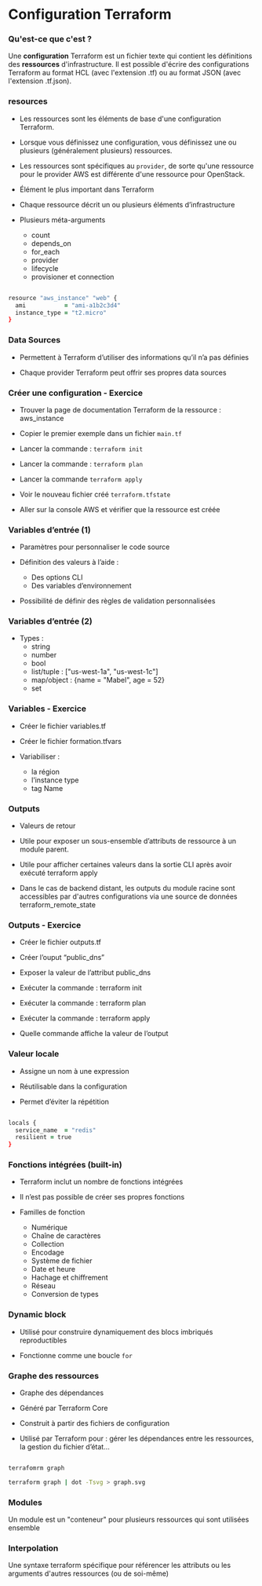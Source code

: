 

# Configuration Terraform

### Qu'est-ce que c'est ?

Une **configuration** Terraform est un fichier texte qui contient les définitions des **ressources** d'infrastructure. Il est possible d'écrire des configurations Terraform au format HCL (avec l'extension .tf) ou au format JSON (avec l'extension .tf.json).

### resources

- Les ressources sont les éléments de base d'une configuration Terraform. 

- Lorsque vous définissez une configuration, vous définissez une ou plusieurs (généralement plusieurs) ressources. 
- Les ressources sont spécifiques au `provider`, de sorte qu'une ressource pour le provider AWS est différente d'une ressource pour OpenStack. 

- Élément le plus important dans Terraform

- Chaque ressource décrit un ou plusieurs éléments d’infrastructure

- Plusieurs méta-arguments
  - count
  - depends_on
  - for_each
  - provider
  - lifecycle
  - provisioner et connection


~~~~~~~~~~~~~~~~~~~~~~~~~~~~~~~~~~~~~~~~~~ {.zsh .numberLines}

resource "aws_instance" "web" {
  ami           = "ami-a1b2c3d4"
  instance_type = "t2.micro"
}

~~~~~~~~~~~~~~~~~~~~~~~~~~~~~~~~~~~~~~~~~~


### Data Sources

- Permettent à Terraform d’utiliser des informations qu’il n’a pas définies

- Chaque provider Terraform peut offrir ses propres data sources


### Créer une configuration - Exercice

- Trouver la page de documentation Terraform de la ressource : aws_instance
 
- Copier le premier exemple dans un fichier `main.tf`

- Lancer la commande : `terraform init`

- Lancer la commande : `terraform plan`

- Lancer la commande `terraform apply`

- Voir le nouveau fichier créé `terraform.tfstate`

- Aller sur la console AWS et vérifier que la ressource est créée 


### Variables d’entrée (1)

- Paramètres pour personnaliser le code source

- Définition des valeurs à l’aide :
  - Des options CLI
  - Des variables d’environnement

- Possibilité de définir des règles de validation personnalisées 


### Variables d’entrée (2)

- Types :
  - string
  - number
  - bool
  - list/tuple : ["us-west-1a", "us-west-1c"]
  - map/object : {name = "Mabel", age = 52}
  - set


### Variables - Exercice

- Créer le fichier variables.tf

- Créer le fichier formation.tfvars

- Variabiliser :
  - la région
  - l’instance type
  - tag Name


### Outputs

- Valeurs de retour

- Utile pour exposer un sous-ensemble d’attributs de ressource à un module parent. 

- Utile pour afficher certaines valeurs dans la sortie CLI après avoir exécuté terraform apply

- Dans le cas de backend distant, les outputs du module racine sont accessibles par d'autres configurations via une source de données terraform_remote_state


### Outputs - Exercice 

- Créer le fichier outputs.tf

- Créer l’ouput “public_dns” 

- Exposer la valeur de l’attribut public_dns

- Exécuter la commande : terraform init

- Exécuter la commande : terraform plan 

- Exécuter la commande : terraform apply 

- Quelle commande affiche la valeur de l’output 


### Valeur locale

- Assigne un nom à une expression 

- Réutilisable dans la configuration

- Permet d’éviter la répétition 


~~~~~~~~~~~~~~~~~~~~~~~~~~~~~~~~~~~~~~~~~~ {.zsh .numberLines}

locals {
  service_name  = "redis"
  resilient = true
}

~~~~~~~~~~~~~~~~~~~~~~~~~~~~~~~~~~~~~~~~~~


### Fonctions intégrées (built-in)

- Terraform inclut un nombre de fonctions intégrées

- Il n’est pas possible de créer ses propres fonctions

- Familles de fonction 
  - Numérique 
  - Chaîne de caractères
  - Collection
  - Encodage 
  - Système de fichier
  - Date et heure
  - Hachage et chiffrement 
  - Réseau
  - Conversion de types 
  
### Dynamic block

- Utilisé pour construire dynamiquement des blocs imbriqués reproductibles

- Fonctionne comme une boucle `for`


### Graphe des ressources

- Graphe des dépendances

- Généré par Terraform Core

- Construit à partir des fichiers de configuration

- Utilisé par Terraform pour : gérer les dépendances entre les ressources, la gestion du fichier d’état…

~~~~~~~~~~~~~~~~~~~~~~~~~~~~~~~~~~~~~~~~~~ {.zsh .numberLines}

terrafomrm graph

terraform graph | dot -Tsvg > graph.svg


~~~~~~~~~~~~~~~~~~~~~~~~~~~~~~~~~~~~~~~~~~



### Modules

Un module est un "conteneur" pour plusieurs ressources qui sont utilisées ensemble


### Interpolation

Une syntaxe terraform spécifique pour référencer les attributs ou les arguments d'autres ressources (ou de soi-même)